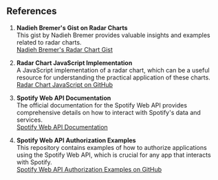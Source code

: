 ## References

1. **Nadieh Bremer's Gist on Radar Charts**  
   This gist by Nadieh Bremer provides valuable insights and examples related to radar charts.  
   [Nadieh Bremer's Radar Chart Gist](https://gist.github.com/nbremer/21746a9668ffdf6d8242)

2. **Radar Chart JavaScript Implementation**  
   A JavaScript implementation of a radar chart, which can be a useful resource for understanding the practical application of these charts.  
   [Radar Chart JavaScript on GitHub](https://github.com/alangrafu/radar-chart-d3/blob/master/src/radar-chart.js)

3. **Spotify Web API Documentation**  
   The official documentation for the Spotify Web API provides comprehensive details on how to interact with Spotify's data and services.  
   [Spotify Web API Documentation](https://developer.spotify.com/documentation/web-api)

4. **Spotify Web API Authorization Examples**  
   This repository contains examples of how to authorize applications using the Spotify Web API, which is crucial for any app that interacts with Spotify.  
   [Spotify Web API Authorization Examples on GitHub](https://github.com/spotify/web-api-examples/tree/master/authorization/authorization_code)